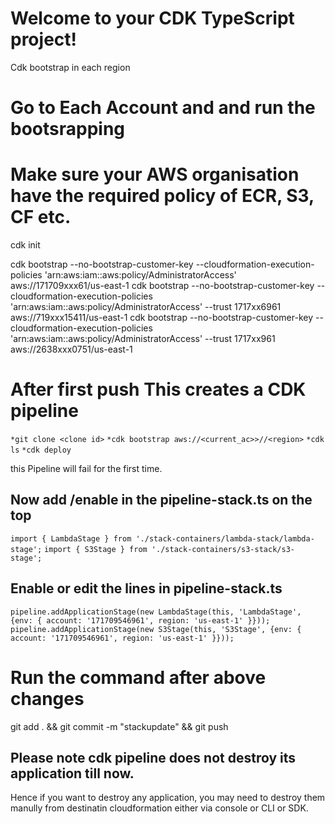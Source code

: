 # Welcome to your CDK TypeScript project!

Cdk bootstrap in each region

# Go to Each Account and and run the bootsrapping 
# Make sure your AWS organisation have the required policy of ECR, S3, CF etc.
cdk init

cdk bootstrap --no-bootstrap-customer-key --cloudformation-execution-policies 'arn:aws:iam::aws:policy/AdministratorAccess' aws://171709xxx61/us-east-1
cdk bootstrap --no-bootstrap-customer-key  --cloudformation-execution-policies 'arn:aws:iam::aws:policy/AdministratorAccess' --trust 1717xx6961 aws://719xxx15411/us-east-1
cdk bootstrap --no-bootstrap-customer-key --cloudformation-execution-policies 'arn:aws:iam::aws:policy/AdministratorAccess' --trust 1717xx961 aws://2638xxx0751/us-east-1



# After first push This creates a  CDK pipeline

`*git clone <clone id>`
`*cdk bootstrap aws://<current_ac>>//<region>`
`*cdk ls`
`*cdk deploy`

this Pipeline will fail for the first time.

## Now add /enable in the  pipeline-stack.ts on the top

`import { LambdaStage } from './stack-containers/lambda-stack/lambda-stage';`
`import { S3Stage } from './stack-containers/s3-stack/s3-stage';`

## Enable or edit the lines in pipeline-stack.ts

`pipeline.addApplicationStage(new LambdaStage(this, 'LambdaStage', {env: { account: '171709546961', region: 'us-east-1' }}));`
`pipeline.addApplicationStage(new S3Stage(this, 'S3Stage', {env: { account: '171709546961', region: 'us-east-1' }}));`

# Run the command after above changes
git add . && git commit -m "stackupdate" && git push


## Please note cdk pipeline does not destroy its application till now. 
Hence if you want to destroy any application, you may need to destroy them manully from destinatin cloudformation either via console or CLI or SDK.